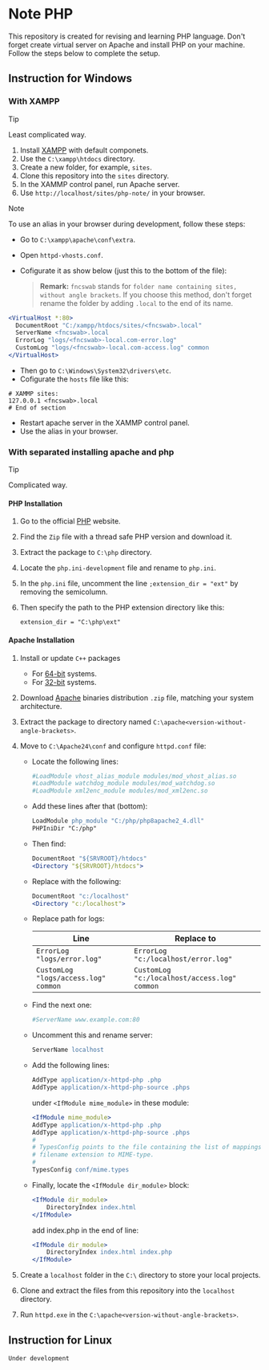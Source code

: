 # Note PHP

This repository is created for revising and learning PHP language.
Don't forget create virtual server on Apache and install PHP on your machine.
Follow the steps below to complete the setup.

## Instruction for Windows

### With XAMPP

> [!TIP]
> Least complicated way.

1. Install [XAMPP](https://www.apachefriends.org/) with default componets.
2. Use the `C:\xampp\htdocs` directory.
3. Create a new folder, for example, `sites`.
4. Clone this repository into the `sites` directory.
5. In the XAMMP control panel, run Apache server.
6. Use `http://localhost/sites/php-note/` in your browser.

> [!NOTE]
> To use an alias in your browser during development, follow these steps:
>
> - Go to `C:\xampp\apache\conf\extra`.
> - Open `httpd-vhosts.conf`.
> - Cofigurate it as show below (just this to the bottom of the file):
>
>   > **Remark:** `fncswab` stands for `folder name containing sites, without angle brackets`.
>   > If you choose this method, don't forget rename the folder by adding `.local` to the end of its name.
>
> ```apache
> <VirtualHost *:80>
>   DocumentRoot "C:/xampp/htdocs/sites/<fncswab>.local"
>   ServerName <fncswab>.local
>   ErrorLog "logs/<fncswab>-local.com-error.log"
>   CustomLog "logs/<fncswab>-local.com-access.log" common
> </VirtualHost>
> ```
>
> - Then go to `C:\Windows\System32\drivers\etc`.
> - Cofigurate the `hosts` file like this:
>
> ```
> # XAMMP sites:
> 127.0.0.1 <fncswab>.local
> # End of section
> ```
>
> - Restart apache server in the XAMMP control panel.
> - Use the alias in your browser.

### With separated installing apache and php

> [!TIP]
> Complicated way.

#### PHP Installation

1. Go to the official [PHP](https://windows.php.net/download) website.
2. Find the `Zip` file with a thread safe PHP version and download it.
3. Extract the package to `C:\php` directory.
4. Locate the `php.ini-development` file and rename to `php.ini`.
5. In the `php.ini` file, uncomment the line `;extension_dir = "ext"` by removing the semicolumn.
6. Then specify the path to the PHP extension directory like this:

   ```
   extension_dir = "C:\php\ext"
   ```

#### Apache Installation

1. Install or update `C++` packages
   - For [64-bit](https://aka.ms/vs/17/release/VC_redist.x64.exe) systems.
   - For [32-bit](https://aka.ms/vs/17/release/VC_redist.x86.exe) systems.
2. Download [Apache](https://www.apachelounge.com/download/) binaries distribution `.zip` file, matching your system architecture.
3. Extract the package to directory named `C:\apache<version-without-angle-brackets>`.
4. Move to `C:\Apache24\conf` and configure `httpd.conf` file:

   - Locate the following lines:

     ```apache
     #LoadModule vhost_alias_module modules/mod_vhost_alias.so
     #LoadModule watchdog_module modules/mod_watchdog.so
     #LoadModule xml2enc_module modules/mod_xml2enc.so
     ```

   - Add these lines after that (bottom):

     ```apache
     LoadModule php_module "C:/php/php8apache2_4.dll"
     PHPIniDir "C:/php"
     ```

   - Then find:

     ```apache
     DocumentRoot "${SRVROOT}/htdocs"
     <Directory "${SRVROOT}/htdocs">
     ```

   - Replace with the following:

     ```apache
     DocumentRoot "c:/localhost"
     <Directory "c:/localhost">
     ```

   - Replace path for logs:

     | Line                                 | Replace to                                   |
     | ------------------------------------ | -------------------------------------------- |
     | `ErrorLog "logs/error.log"`          | `ErrorLog "c:/localhost/error.log"`          |
     | `CustomLog "logs/access.log" common` | `CustomLog "c:/localhost/access.log" common` |

   - Find the next one:
     ```apache
     #ServerName www.example.com:80
     ```
   - Uncomment this and rename server:
     ```apache
     ServerName localhost
     ```
   - Add the following lines:

     ```apache
     AddType application/x-httpd-php .php
     AddType application/x-httpd-php-source .phps
     ```

     under `<IfModule mime_module>`
     in these module:

     ```apache
     <IfModule mime_module>
     AddType application/x-httpd-php .php
     AddType application/x-httpd-php-source .phps
     #
     # TypesConfig points to the file containing the list of mappings from
     # filename extension to MIME-type.
     #
     TypesConfig conf/mime.types
     ```

   - Finally, locate the `<IfModule dir_module>` block:
     ```apache
     <IfModule dir_module>
         DirectoryIndex index.html
     </IfModule>
     ```
     add index.php in the end of line:
     ```apache
     <IfModule dir_module>
         DirectoryIndex index.html index.php
     </IfModule>
     ```

5. Create a `localhost` folder in the `C:\` directory to store your local projects.
6. Clone and extract the files from this repository into the `localhost` directory.
7. Run `httpd.exe` in the `C:\apache<version-without-angle-brackets>`.

## Instruction for Linux

```
Under development
```
